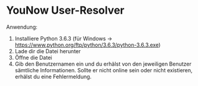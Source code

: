 # YouNow User-Resolver
Anwendung:
1. Installiere Python 3.6.3 (für Windows -> https://www.python.org/ftp/python/3.6.3/python-3.6.3.exe)
2. Lade dir die Datei herunter
3. Öffne die Datei
4. Gib den Benutzernamen ein und du erhälst von den jeweiligen Benutzer sämtliche Informationen. Sollte er nicht online sein oder nicht existieren, erhälst du eine Fehlermeldung.
